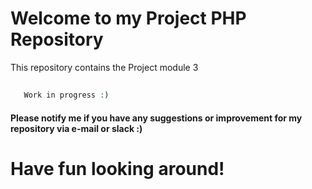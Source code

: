 # Welcome to my Project PHP Repository

This repository contains the Project module 3

## 
```php 
   Work in progress :)
```

#### Please notify me if you have any suggestions or improvement for my repository via e-mail or slack  :)

# Have fun looking around!
